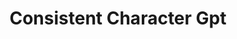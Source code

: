 ---
title: Consistent Character Gpt
description: Consistent Character GPT is an AI-powered tool designed to maintain character consistency in storytelling, roleplaying, and content creation. It ensures characters stay true to their personalities, speech patterns, and behaviors across different dialogues and narratives, making it ideal for writers, game developers, and roleplayers. 🎭✍️🚀
tags: ["gpt", "image", "fun", "list", "col"]
type: Freemium
link: https://chatgpt.com/g/g-a9JivI0y2-consistent-character-gpt-fast-high-quality
image: https://img.icons8.com/?size=350&id=Nts60kQIvGqe&format=png&color=ffffff
---